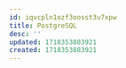 ```yaml
---
id: iqvcpln1ozf3oosst3u7xpw
title: PostgreSQL
desc: ''
updated: 1718353883921
created: 1718353883921
---
```

